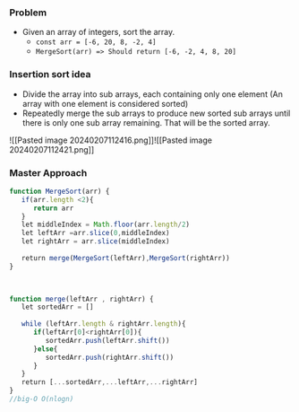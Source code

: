 ### Problem 
- Given an array of integers, sort the array.
   - `const arr = [-6, 20, 8, -2, 4]`
   - `MergeSort(arr) => Should return [-6, -2, 4, 8, 20]`
  ﻿

### Insertion sort idea
- Divide the array into sub arrays, each containing only one element (An array with one element is considered sorted)
- Repeatedly merge the sub arrays to produce new sorted sub arrays until there is only one sub array remaining. That will be the sorted array.


![[Pasted image 20240207112416.png]]![[Pasted image 20240207112421.png]]

### Master Approach  

```js
function MergeSort(arr) {
   if(arr.length <2){
      return arr
   }
   let middleIndex = Math.floor(arr.length/2)
   let leftArr =arr.slice(0,middleIndex)
   let rightArr = arr.slice(middleIndex)
   
   return merge(MergeSort(leftArr),MergeSort(rightArr))
}

  

function merge(leftArr , rightArr) {
   let sortedArr = []
   
   while (leftArr.length & rightArr.length){
      if(leftArr[0]<rightArr[0]){
         sortedArr.push(leftArr.shift())
      }else{
         sortedArr.push(rightArr.shift())
      }
   }
   return [...sortedArr,...leftArr,...rightArr]
}
//big-O O(nlogn)
```

